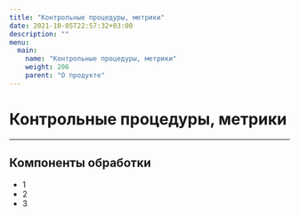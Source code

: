 ```yaml
---
title: "Контрольные процедуры, метрики"
date: 2021-10-05T22:57:32+03:00
description: ""
menu:
  main:
    name: "Контрольные процедуры, метрики"
    weight: 206
    parent: "О продукте"
---
```


# Контрольные процедуры, метрики
---

## Компоненты обработки 

- 1
- 2
- 3
